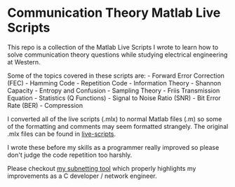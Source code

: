 # Communication Theory Matlab Live Scripts

This repo is a collection of the Matlab Live Scripts I wrote to learn how to
solve communication theory questions while studying electrical engineering at
Western.

Some of the topics covered in these scripts are:
    - Forward Error Correction (FEC) 
    - Hamming Code
    - Repetition Code
    - Information Theory
    - Shannon Capacity
    - Entropy and Confusion
    - Sampling Theory
    - Friis Transmission Equation
    - Statistics (Q Functions)
    - Signal to Noise Ratio (SNR) 
    - Bit Error Rate (BER)
    - Compression


I converted all of the live scripts (.mlx) to normal Matlab files (.m) so some
of the formatting and comments may seem formatted strangely. The original .mlx
files can be found in [live-scripts](live-scripts).

I wrote these before my skills as a programmer really improved so please don't
judge the code repetition too harshly.

Please checkout [my subnetting tool](https://github.com/anakin4747/subnet)
which properly highlights my improvements as a C developer / network engineer.
